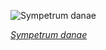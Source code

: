 
![Sympetrum danae](https://upload.wikimedia.org/wikipedia/commons/thumb/8/8d/Black_darter_%28Sympetrum_danae%29_male.jpg/525px-Black_darter_%28Sympetrum_danae%29_male.jpg)

*[Sympetrum danae](https://wikipedia.org/wiki/File:Black_darter_(Sympetrum_danae)_male.jpg)*
